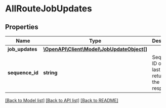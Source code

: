 # AllRouteJobUpdates

## Properties
Name | Type | Description | Notes
------------ | ------------- | ------------- | -------------
**job_updates** | [**\OpenAPI\Client\Model\JobUpdateObject[]**](JobUpdateObject.md) |  | [optional] 
**sequence_id** | **string** | Sequence ID of the last update returned in the response | [optional] 

[[Back to Model list]](../README.md#documentation-for-models) [[Back to API list]](../README.md#documentation-for-api-endpoints) [[Back to README]](../README.md)


